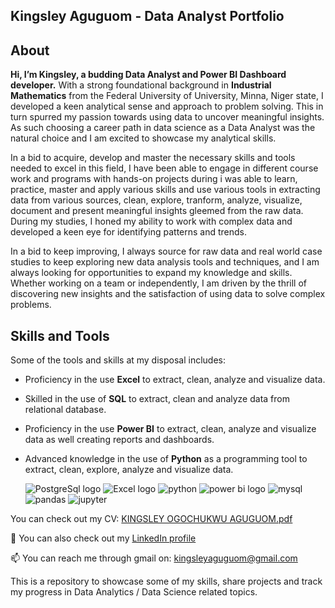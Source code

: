 ## Kingsley Aguguom - Data Analyst Portfolio
## About
**Hi, I’m Kingsley, a budding Data Analyst and Power BI Dashboard developer.**
With a strong foundational background in **Industrial Mathematics** from the Federal University of University, Minna, Niger state, I developed a keen analytical sense and approach to problem solving. This in turn spurred my passion towards using data to uncover meaningful insights. As such choosing a career path in data science as a Data Analyst was the natural choice and I am excited to showcase my analytical skills.

In a bid to acquire, develop and master the necessary skills and tools needed to excel in this field, I have been able to engage in different course work and programs with hands-on projects during i was able to learn, practice, master and apply various skills and use various tools in extracting data from various sources, clean, explore, tranform, analyze, visualize, document and present meaningful insights gleemed from the raw data. During my studies, I honed my ability to work with complex data and developed a keen eye for identifying patterns and trends.

In a bid to keep improving, I always source for raw data and real world case studies to keep exploring new data analysis tools and techniques, and I am always looking for opportunities to expand my knowledge and skills. Whether working on a team or independently, I am driven by the thrill of discovering new insights and the satisfaction of using data to solve complex problems.

## Skills and Tools

Some of the tools and skills at my disposal includes:  
- Proficiency in the use **Excel** to extract, clean, analyze and visualize data.
- Skilled in the use of **SQL** to extract, clean and analyze data from relational database.
- Proficiency in the use **Power BI** to extract, clean, analyze and visualize data as well creating reports and dashboards.
- Advanced knowledge in the use of **Python** as a programming tool to extract, clean, explore, analyze and visualize data.

  ![PostgreSql logo](https://github.com/user-attachments/assets/584eed3b-ca57-4873-b285-0427955bbf97)        ![Excel logo](https://github.com/user-attachments/assets/0b8884d7-bbf3-48a1-b720-1570d95cbc1b)     ![python](https://github.com/user-attachments/assets/629ea701-076f-4637-b93b-80b2ea2d4bb7)       ![power bi logo](https://github.com/user-attachments/assets/791a9207-90f9-4406-9998-444b0f770c2f)       ![mysql](https://github.com/user-attachments/assets/d247516a-437a-4aba-bbf7-f53ce45d5853)      ![pandas](https://github.com/user-attachments/assets/904d1806-a474-48c7-876f-10a876033852)     ![jupyter](https://github.com/user-attachments/assets/4ce98af3-0686-4955-9992-bafae5dcf01a)


You can check out my CV: [KINGSLEY OGOCHUKWU AGUGUOM.pdf](https://github.com/user-attachments/files/17027151/KINGSLEY.OGOCHUKWU.AGUGUOM.pdf)

🔗 You can also check out my [LinkedIn profile](https://www.linkedin.com/in/data-analyst-kingsley-aguguom/)

📫 You can reach me through gmail on: [kingsleyaguguom@gmail.com](kingsleyaguguom@gmail.com)
                            
This is a repository to showcase some of my skills, share projects and track my progress in Data Analytics / Data Science related topics.
<!---
DataAnalystKings/DataAnalystKings is a ✨ special ✨ repository because its `README.md` (this file) appears on your GitHub profile.
You can click the Preview link to take a look at your changes.
--->
